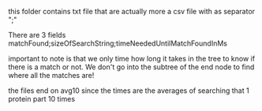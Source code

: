 this folder contains txt file that are actually more a csv file with as separator ";"

There are 3 fields
matchFound;sizeOfSearchString;timeNeededUntilMatchFoundInMs

important to note is that we only time how long it takes in the tree to know if there is a match or not. We don't go into the subtree of the end node to find where all the matches are!

the files end on avg10 since the times are the averages of searching that 1 protein part 10 times